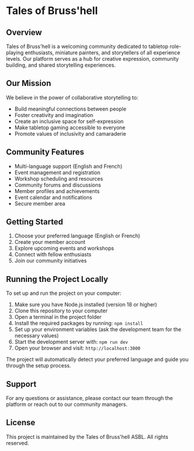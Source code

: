 # Tales of Bruss'hell

## Overview
Tales of Bruss'hell is a welcoming community dedicated to tabletop role-playing enthusiasts, miniature painters, and storytellers of all experience levels. Our platform serves as a hub for creative expression, community building, and shared storytelling experiences.

## Our Mission
We believe in the power of collaborative storytelling to:
- Build meaningful connections between people
- Foster creativity and imagination
- Create an inclusive space for self-expression
- Make tabletop gaming accessible to everyone
- Promote values of inclusivity and camaraderie

## Community Features
- Multi-language support (English and French)
- Event management and registration
- Workshop scheduling and resources
- Community forums and discussions
- Member profiles and achievements
- Event calendar and notifications
- Secure member area

## Getting Started
1. Choose your preferred language (English or French)
2. Create your member account
3. Explore upcoming events and workshops
4. Connect with fellow enthusiasts
5. Join our community initiatives

## Running the Project Locally
To set up and run the project on your computer:

1. Make sure you have Node.js installed (version 18 or higher)
2. Clone this repository to your computer
3. Open a terminal in the project folder
4. Install the required packages by running: `npm install`
5. Set up your environment variables (ask the development team for the necessary values)
6. Start the development server with: `npm run dev`
7. Open your browser and visit: `http://localhost:3000`

The project will automatically detect your preferred language and guide you through the setup process.

## Support
For any questions or assistance, please contact our team through the platform or reach out to our community managers.

## License
This project is maintained by the Tales of Bruss'hell ASBL. All rights reserved. 